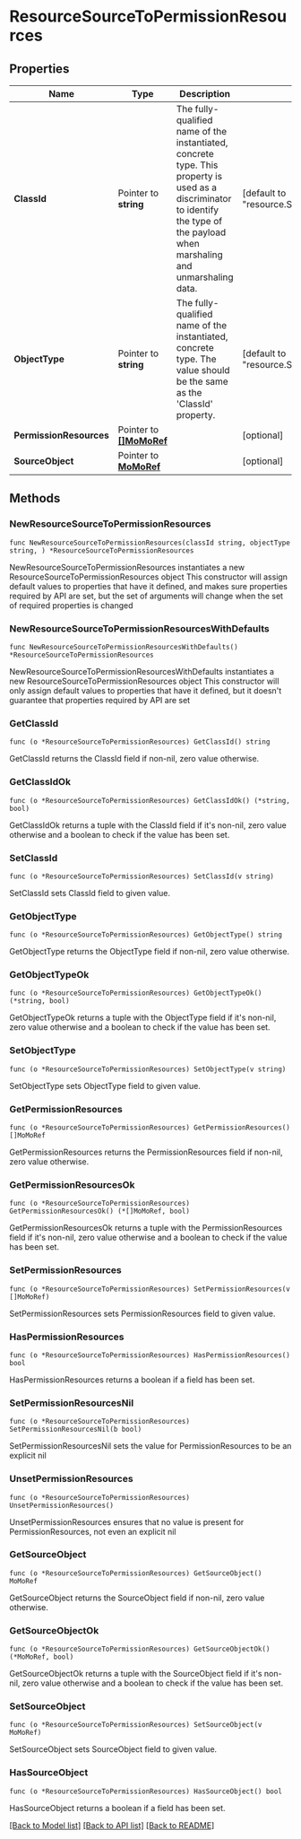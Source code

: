 # ResourceSourceToPermissionResources

## Properties

Name | Type | Description | Notes
------------ | ------------- | ------------- | -------------
**ClassId** | Pointer to **string** | The fully-qualified name of the instantiated, concrete type. This property is used as a discriminator to identify the type of the payload when marshaling and unmarshaling data. | [default to "resource.SourceToPermissionResources"]
**ObjectType** | Pointer to **string** | The fully-qualified name of the instantiated, concrete type. The value should be the same as the &#39;ClassId&#39; property. | [default to "resource.SourceToPermissionResources"]
**PermissionResources** | Pointer to [**[]MoMoRef**](MoMoRef.md) |  | [optional] 
**SourceObject** | Pointer to [**MoMoRef**](MoMoRef.md) |  | [optional] 

## Methods

### NewResourceSourceToPermissionResources

`func NewResourceSourceToPermissionResources(classId string, objectType string, ) *ResourceSourceToPermissionResources`

NewResourceSourceToPermissionResources instantiates a new ResourceSourceToPermissionResources object
This constructor will assign default values to properties that have it defined,
and makes sure properties required by API are set, but the set of arguments
will change when the set of required properties is changed

### NewResourceSourceToPermissionResourcesWithDefaults

`func NewResourceSourceToPermissionResourcesWithDefaults() *ResourceSourceToPermissionResources`

NewResourceSourceToPermissionResourcesWithDefaults instantiates a new ResourceSourceToPermissionResources object
This constructor will only assign default values to properties that have it defined,
but it doesn't guarantee that properties required by API are set

### GetClassId

`func (o *ResourceSourceToPermissionResources) GetClassId() string`

GetClassId returns the ClassId field if non-nil, zero value otherwise.

### GetClassIdOk

`func (o *ResourceSourceToPermissionResources) GetClassIdOk() (*string, bool)`

GetClassIdOk returns a tuple with the ClassId field if it's non-nil, zero value otherwise
and a boolean to check if the value has been set.

### SetClassId

`func (o *ResourceSourceToPermissionResources) SetClassId(v string)`

SetClassId sets ClassId field to given value.


### GetObjectType

`func (o *ResourceSourceToPermissionResources) GetObjectType() string`

GetObjectType returns the ObjectType field if non-nil, zero value otherwise.

### GetObjectTypeOk

`func (o *ResourceSourceToPermissionResources) GetObjectTypeOk() (*string, bool)`

GetObjectTypeOk returns a tuple with the ObjectType field if it's non-nil, zero value otherwise
and a boolean to check if the value has been set.

### SetObjectType

`func (o *ResourceSourceToPermissionResources) SetObjectType(v string)`

SetObjectType sets ObjectType field to given value.


### GetPermissionResources

`func (o *ResourceSourceToPermissionResources) GetPermissionResources() []MoMoRef`

GetPermissionResources returns the PermissionResources field if non-nil, zero value otherwise.

### GetPermissionResourcesOk

`func (o *ResourceSourceToPermissionResources) GetPermissionResourcesOk() (*[]MoMoRef, bool)`

GetPermissionResourcesOk returns a tuple with the PermissionResources field if it's non-nil, zero value otherwise
and a boolean to check if the value has been set.

### SetPermissionResources

`func (o *ResourceSourceToPermissionResources) SetPermissionResources(v []MoMoRef)`

SetPermissionResources sets PermissionResources field to given value.

### HasPermissionResources

`func (o *ResourceSourceToPermissionResources) HasPermissionResources() bool`

HasPermissionResources returns a boolean if a field has been set.

### SetPermissionResourcesNil

`func (o *ResourceSourceToPermissionResources) SetPermissionResourcesNil(b bool)`

 SetPermissionResourcesNil sets the value for PermissionResources to be an explicit nil

### UnsetPermissionResources
`func (o *ResourceSourceToPermissionResources) UnsetPermissionResources()`

UnsetPermissionResources ensures that no value is present for PermissionResources, not even an explicit nil
### GetSourceObject

`func (o *ResourceSourceToPermissionResources) GetSourceObject() MoMoRef`

GetSourceObject returns the SourceObject field if non-nil, zero value otherwise.

### GetSourceObjectOk

`func (o *ResourceSourceToPermissionResources) GetSourceObjectOk() (*MoMoRef, bool)`

GetSourceObjectOk returns a tuple with the SourceObject field if it's non-nil, zero value otherwise
and a boolean to check if the value has been set.

### SetSourceObject

`func (o *ResourceSourceToPermissionResources) SetSourceObject(v MoMoRef)`

SetSourceObject sets SourceObject field to given value.

### HasSourceObject

`func (o *ResourceSourceToPermissionResources) HasSourceObject() bool`

HasSourceObject returns a boolean if a field has been set.


[[Back to Model list]](../README.md#documentation-for-models) [[Back to API list]](../README.md#documentation-for-api-endpoints) [[Back to README]](../README.md)



